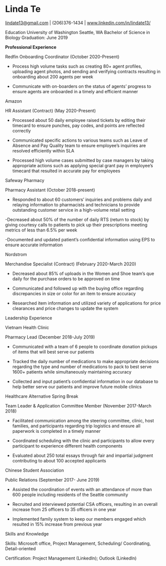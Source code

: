 # Linda Te 
lindate13@gmail.com | (206)376-1434 | www.linkedin.com/in/lindate13/ 

Education
University of Washington										                        Seattle, WA
Bachelor of Science in Biology									      Graduation: June 2019

**Professional Experience**

Redfin
Onboarding Coordinator (October 2020-Present)            
- Process high volume tasks such as creating 80+ agent profiles, uploading agent photos, and sending and verifying contracts resulting in onboarding about 200 agents per week

- Communicate with on-boarders on the status of agents’ progress to ensure agents are onboarded in a timely and efficient manner 


Amazon

HR Assistant (Contract)  (May 2020-Present)  

- Processed about 50 daily employee raised tickets by editing their timecard to ensure punches, pay codes, and points are reflected correctly

- Communicated specific actions to various teams such as Leave of Absence and Pay Quality team to ensure employee’s inquiries are resolved efficiently within SLA

-	Processed high volume cases submitted by case managers by taking appropriate actions such as applying special grant pay in employee’s timecard that resulted in accurate pay for employees


Safeway Pharmacy 

Pharmacy Assistant (October 2018-present)

- Responded to about 60 customers’ inquiries and problems daily and relaying information to pharmacists and technicians to provide outstanding customer service in a high-volume retail setting

-Decreased about 50% of the number of daily RTS (return to stock) by giving courtesy calls to patients to pick up their prescriptions meeting metrics of less than 6.5% per week

-Documented and updated patient’s confidential information using EPS to ensure accurate information

Nordstrom 

Merchandise Specialist (Contract) (February 2020-March 2020)

-	Decreased about 85% of uploads in the Women and Shoe team’s que daily for the purchase orders to be approved on time  

- Communicated and followed up with the buying office regarding discrepancies in size or color for an item to ensure accuracy

- Researched item information and utilized variety of applications for price clearances and price changes to update the system

Leadership Experience

Vietnam Health Clinic

Pharmacy Lead (December 2018-July 2019)

- Communicated with a team of 6 people to coordinate donation pickups of items that will best serve our patients 

- Tracked the daily number of medications to make appropriate decisions regarding the type and number of medications to pack to best serve 1600+ patients while simultaneously maintaining accuracy 

- Collected and input patient’s confidential information in our database to help better serve our patients and improve future mobile clinics 

Healthcare Alternative Spring Break 

Team Leader & Application Committee Member (November 2017-March 2018)

-	Facilitated communication among the steering committee, clinic, host families, and participants regarding trip logistics and ensure all paperwork is completed in a timely manner

-	Coordinated scheduling with the clinic and participants to allow every participant to experience different health components 

-	Evaluated about 250 total essays through fair and impartial judgment contributing to about 100 accepted applicants

Chinese Student Association 

Public Relations (September 2017- June 2019)

-	Assisted the coordination of events with an attendance of more than 600 people including residents of the Seattle community

-	Recruited and interviewed potential CSA officers, resulting in an overall increase from 25 officers to 35 officers in one year

-	Implemented family system to keep our members engaged which resulted in 15% increase from previous year 

Skills and Knowledge 

Skills: Microsoft office, Project Management, Scheduling/ Coordinating, Detail-oriented 

Certification: Project Management (LinkedIn); Outlook (LinkedIn)





